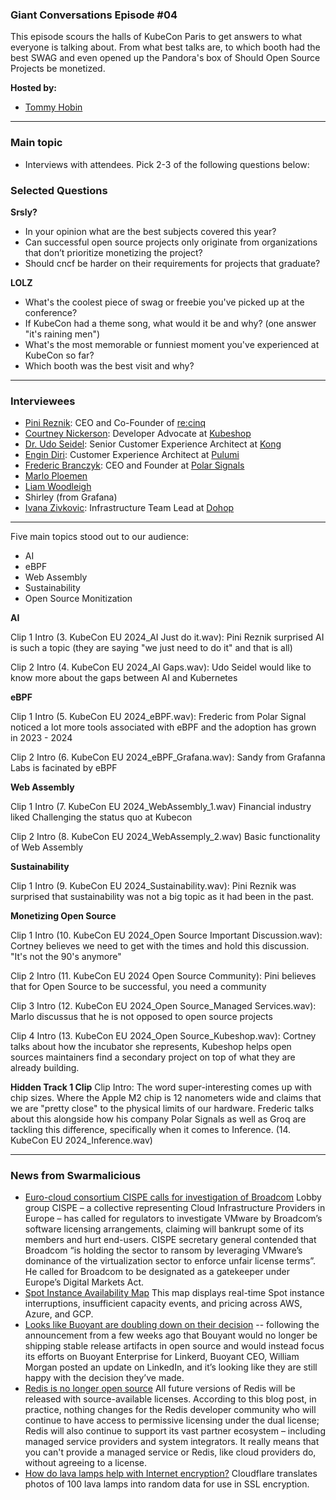 
### Giant Conversations Episode #04

This episode scours the halls of KubeCon Paris to get answers to what everyone is talking about. From what best talks are, to which booth had the best SWAG and even opened up the Pandora's box of Should Open Source Projects be monetized.

**Hosted by:** 

* [Tommy Hobin](https://twitter.com/tommyhobin)

-----------------------------------------------------------------------------------------------------------------------------------------

### Main topic

* Interviews with attendees. Pick 2-3 of the following questions below:

### Selected Questions

**Srsly?**
- In your opinion what are the best subjects covered this year?
- Can successful open source projects only originate from organizations that don’t prioritize monetizing the project?
- Should cncf be harder on their requirements for projects that graduate?

**LOLZ**
- What's the coolest piece of swag or freebie you've picked up at the conference?
- If KubeCon had a theme song, what would it be and why? (one answer "it's raining men")
- What's the most memorable or funniest moment you've experienced at KubeCon so far?
- Which booth was the best visit and why?

------------------------------------------------------------------------------------------------------------------------------

### Interviewees

* [Pini Reznik](https://www.linkedin.com/in/pinireznik/): CEO and Co-Founder of [re:cinq](https://re-cinq.com/)
* [Courtney Nickerson](https://www.linkedin.com/in/cortney-nickerson-26836413a/): Developer Advocate at [Kubeshop](https://kubeshop.io/)
* [Dr. Udo Seidel](https://www.linkedin.com/in/udoseidel/): Senior Customer Experience Architect at [Kong](https://konghq.com/)
* [Engin Diri](https://www.linkedin.com/in/engin-diri/): Customer Experience Architect at [Pulumi](https://www.pulumi.com/)
* [Frederic Branczyk](https://www.linkedin.com/in/frederic-branczyk/): CEO and Founder at [Polar Signals](https://www.polarsignals.com/)
* [Marlo Ploemen](https://www.linkedin.com/in/marloploemen/)
* [Liam Woodleigh](https://www.linkedin.com/in/liamwoodleighhardinge/)
* Shirley (from Grafana)
* [Ivana Zivkovic](https://www.linkedin.com/in/ivanazivkovic/): Infrastructure Team Lead at [Dohop](https://www.dohop.com/)

------------------------------------------------------------------------------------------------------------------------------

Five main topics stood out to our audience:
- AI
- eBPF
- Web Assembly
- Sustainability
- Open Source Monitization

**AI**

Clip 1 Intro
(3. KubeCon EU 2024_AI Just do it.wav): Pini Reznik surprised AI is such a topic (they are saying "we just need to do it" and that is all)

Clip 2 Intro
(4. KubeCon EU 2024_AI Gaps.wav): Udo Seidel would like to know more about the gaps between AI and Kubernetes

**eBPF**

Clip 1 Intro
(5. KubeCon EU 2024_eBPF.wav): Frederic from Polar Signal noticed a lot more tools associated with eBPF and the adoption has grown in 2023 - 2024

Clip 2 Intro
(6. KubeCon EU 2024_eBPF_Grafana.wav): Sandy from Grafanna Labs is facinated by eBPF

**Web Assembly**

Clip 1 Intro
(7. KubeCon EU 2024_WebAssembly_1.wav) Financial industry liked Challenging the status quo at Kubecon

Clip 2 Intro
(8. KubeCon EU 2024_WebAssemply_2.wav) Basic functionality of Web Assembly

**Sustainability**

Clip 1 Intro 
(9. KubeCon EU 2024_Sustainability.wav): Pini Reznik was surprised that sustainability was not a big topic as it had been in the past.

**Monetizing Open Source**

Clip 1 Intro
(10. KubeCon EU 2024_Open Source Important Discussion.wav): Cortney believes we need to get with the times and hold this discussion. "It's not the 90's anymore"

Clip 2 Intro
(11. KubeCon EU 2024 Open Source Community): Pini believes that for Open Source to be successful, you need a community 

Clip 3 Intro
(12. KubeCon EU 2024_Open Source_Managed Services.wav): Marlo discussus that he is not opposed to open source projects

Clip 4 Intro
(13. KubeCon EU 2024_Open Source_Kubeshop.wav): Cortney talks about how the incubator she represents, Kubeshop helps open sources maintainers find a secondary project on top of what they are already building.

**Hidden Track 1 Clip**
Clip Intro: The word super-interesting comes up with chip sizes. Where the Apple M2 chip is 12 nanometers wide and claims that we are "pretty close" to the physical limits of our hardware. Frederic talks about this alongside how his company Polar Signals as well as Groq are tackling this difference, specifically when it comes to Inference. (14. KubeCon EU 2024_Inference.wav)

------------------------------------------------------------------------------------------------------------------------------

### News from Swarmalicious

- [Euro-cloud consortium CISPE calls for investigation of Broadcom](https://www.theregister.com/2024/03/21/cispe_vmware_broadcom_license_warning/) Lobby group CISPE – a collective representing Cloud Infrastructure Providers in Europe – has called for regulators to investigate VMware by Broadcom’s software licensing arrangements, claiming will bankrupt some of its members and hurt end-users. CISPE secretary general contended that Broadcom “is holding the sector to ransom by leveraging VMware’s dominance of the virtualization sector to enforce unfair license terms”. He called for Broadcom to be designated as a gatekeeper under Europe’s Digital Markets Act.
- [Spot Instance Availability Map](https://cast.ai/spot-availability-map/) This map displays real-time Spot instance interruptions, insufficient capacity events, and pricing across AWS, Azure, and GCP.
- [Looks like Buoyant are doubling down on their decision](https://www.linkedin.com/posts/wmorgan_announcing-linkerd-215-support-for-vm-workloads-activity-7175635441595899904-KQF2/?utm_source=share&utm_medium=member_ios) -- following the announcement from a few weeks ago that Bouyant would no longer be shipping stable release artifacts in open source and would instead focus its efforts on Buoyant Enterprise for Linkerd, Buoyant CEO, William Morgan posted an update on LinkedIn, and it’s looking like they are still happy with the decision they’ve made.
- [Redis is no longer open source](https://redis.com/blog/redis-adopts-dual-source-available-licensing/) All future versions of Redis will be released with source-available licenses. According to this blog post, in practice, nothing changes for the Redis developer community who will continue to have access to permissive licensing under the dual license; Redis will also continue to support its vast partner ecosystem – including managed service providers and system integrators. It really means that you can't provide a managed service or Redis, like cloud providers do, without agreeing to a license.
- [How do lava lamps help with Internet encryption?](https://www.cloudflare.com/en-gb/learning/ssl/lava-lamp-encryption/) Cloudflare translates photos of 100 lava lamps into random data for use in SSL encryption.
